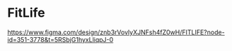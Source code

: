 # FitLife
https://www.figma.com/design/znb3rVovlyXJNFsh4fZ0wH/FITLIFE?node-id=351-3778&t=5RSbjG1hyxLliqpJ-0
